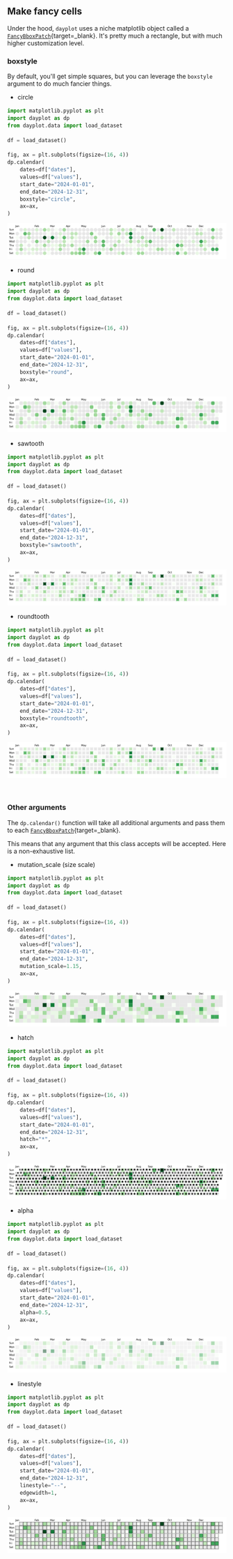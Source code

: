 ## Make fancy cells

Under the hood, `dayplot` uses a niche matplotlib object called a [`FancyBboxPatch`](https://matplotlib.org/stable/api/_as_gen/matplotlib.patches.FancyBboxPatch.html){target=\_blank}. It's pretty much a rectangle, but with much higher customization level.

### boxstyle

By default, you'll get simple squares, but you can leverage the `boxstyle` argument to do much fancier things.

- circle

```py
import matplotlib.pyplot as plt
import dayplot as dp
from dayplot.data import load_dataset

df = load_dataset()

fig, ax = plt.subplots(figsize=(16, 4))
dp.calendar(
    dates=df["dates"],
    values=df["values"],
    start_date="2024-01-01",
    end_date="2024-12-31",
    boxstyle="circle",
    ax=ax,
)
```

![](../img/boxstyle/boxstyle-1.png)

- round

```py
import matplotlib.pyplot as plt
import dayplot as dp
from dayplot.data import load_dataset

df = load_dataset()

fig, ax = plt.subplots(figsize=(16, 4))
dp.calendar(
    dates=df["dates"],
    values=df["values"],
    start_date="2024-01-01",
    end_date="2024-12-31",
    boxstyle="round",
    ax=ax,
)
```

![](../img/boxstyle/boxstyle-2.png)

- sawtooth

```py
import matplotlib.pyplot as plt
import dayplot as dp
from dayplot.data import load_dataset

df = load_dataset()

fig, ax = plt.subplots(figsize=(16, 4))
dp.calendar(
    dates=df["dates"],
    values=df["values"],
    start_date="2024-01-01",
    end_date="2024-12-31",
    boxstyle="sawtooth",
    ax=ax,
)
```

![](../img/boxstyle/boxstyle-3.png)

- roundtooth

```py
import matplotlib.pyplot as plt
import dayplot as dp
from dayplot.data import load_dataset

df = load_dataset()

fig, ax = plt.subplots(figsize=(16, 4))
dp.calendar(
    dates=df["dates"],
    values=df["values"],
    start_date="2024-01-01",
    end_date="2024-12-31",
    boxstyle="roundtooth",
    ax=ax,
)
```

![](../img/boxstyle/boxstyle-4.png)

<br>

### Other arguments

The `dp.calendar()` function will take all additional arguments and pass them to each [`FancyBboxPatch`](https://matplotlib.org/stable/api/_as_gen/matplotlib.patches.FancyBboxPatch.html){target=\_blank}.

This means that any argument that this class accepts will be accepted. Here is a non-exhaustive list.

- mutation_scale (size scale)

```py
import matplotlib.pyplot as plt
import dayplot as dp
from dayplot.data import load_dataset

df = load_dataset()

fig, ax = plt.subplots(figsize=(16, 4))
dp.calendar(
    dates=df["dates"],
    values=df["values"],
    start_date="2024-01-01",
    end_date="2024-12-31",
    mutation_scale=1.15,
    ax=ax,
)
```

![](../img/boxstyle/boxstyle-6.png)

- hatch

```py
import matplotlib.pyplot as plt
import dayplot as dp
from dayplot.data import load_dataset

df = load_dataset()

fig, ax = plt.subplots(figsize=(16, 4))
dp.calendar(
    dates=df["dates"],
    values=df["values"],
    start_date="2024-01-01",
    end_date="2024-12-31",
    hatch="*",
    ax=ax,
)
```

![](../img/boxstyle/boxstyle-7.png)

- alpha

```py
import matplotlib.pyplot as plt
import dayplot as dp
from dayplot.data import load_dataset

df = load_dataset()

fig, ax = plt.subplots(figsize=(16, 4))
dp.calendar(
    dates=df["dates"],
    values=df["values"],
    start_date="2024-01-01",
    end_date="2024-12-31",
    alpha=0.5,
    ax=ax,
)
```

![](../img/boxstyle/boxstyle-5.png)

- linestyle

```py
import matplotlib.pyplot as plt
import dayplot as dp
from dayplot.data import load_dataset

df = load_dataset()

fig, ax = plt.subplots(figsize=(16, 4))
dp.calendar(
    dates=df["dates"],
    values=df["values"],
    start_date="2024-01-01",
    end_date="2024-12-31",
    linestyle="--",
    edgewidth=1,
    ax=ax,
)
```

![](../img/boxstyle/boxstyle-8.png)

<br><br>
